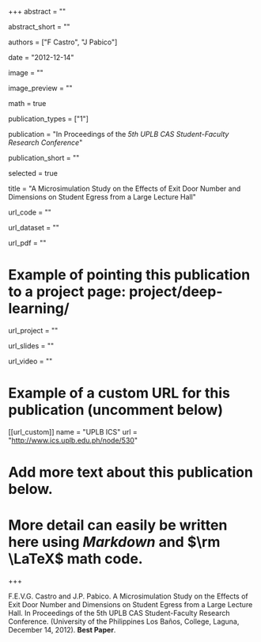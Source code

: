 +++
abstract = ""

abstract_short = ""

authors = ["F Castro", "J Pabico"]

date = "2012-12-14"

image = ""

image_preview = ""

math = true

publication_types = ["1"]

publication = "In Proceedings of the *5th UPLB CAS Student-Faculty Research Conference*"

publication_short = ""

selected = true

title = "A Microsimulation Study on the Effects of Exit Door Number and Dimensions on Student Egress from a Large Lecture Hall"

url_code = ""

url_dataset = ""

url_pdf = ""

# Example of pointing this publication to a project page: project/deep-learning/
url_project = ""

url_slides = ""

url_video = ""

# Example of a custom URL for this publication (uncomment below)
[[url_custom]]
name = "UPLB ICS"
url = "http://www.ics.uplb.edu.ph/node/530"

# Add more text about this publication below.
# More detail can easily be written here using *Markdown* and $\rm \LaTeX$ math code.

+++

F.E.V.G. Castro and J.P. Pabico. A Microsimulation Study on the Effects of Exit Door Number and Dimensions on Student Egress from a Large Lecture Hall. In Proceedings of the 5th UPLB CAS Student-Faculty Research Conference. (University of the Philippines Los Baños, College, Laguna, December 14, 2012). **Best Paper**.
